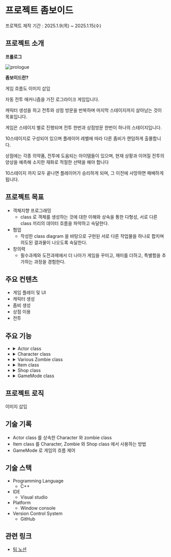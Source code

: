 # 프로젝트 좀보이드

프로젝트 제작 기간 : 2025.1.9(목) ~ 2025.1.15(수)

## 프로젝트 소개

**프롤로그**

![prologue](https://github.com/user-attachments/assets/a66058a0-4beb-4c10-a5d9-703f1c00c973)


**좀보이드란?**

게임 흐름도 이미지 삽입

자동 전투 매커니즘을 가진 로그라이크 게임입니다.

캐릭터 생성을 하고 전투와 상점 방문을 반복하며 마지막 스테이지까지 살아남는 것이 목표입니다.

게임은 스테이지 별로 진행되며 전투 한번과 상점방문 한번이 하나의 스테이지입니다.

10스테이지로 구성되어 있으며 플레이어 레벨에 따라 다른 좀비가 랜덤하게 출몰합니다.

상점에는 각종 의약품, 전투에 도움되는 아이템들이 있으며, 현재 상황과 이어질 전투의 양상을 예측해 소지한 재화로 적절한 선택을 해야 합니다

10스테이지 까지 모두 끝나면 플레이어가 승리하게 되며, 그 이전에 사망하면 패배하게 됩니다.

## 프로젝트 목표

- 객체지향 프로그래밍
  - class 로 객체를 생성하는 것에 대한 이해와 상속을 통한 다형성, 서로 다른 class 끼리의 데이터 흐름을 파악하고 숙달한다.
- 협업
  - 작성한 class diagram 을 바탕으로 구현된 서로 다른 작업물을 하나로 합치며 의도된 결과물이 나오도록 숙달한다.
- 창의력
  - 필수과제와 도전과제에서 더 나아가 게임을 꾸미고, 재미를 더하고, 특별함을 추가하는 과정을 경험한다.

## 주요 컨텐츠
- 게임 플레이 및 UI
- 캐릭터 생성
- 좀비 생성
- 상점 이용
- 전투

## 주요 기능
- <details><summary>Actor class</summary>image</details>
- <details><summary>Character class</summary>image</details>
- <details><summary>Various Zombie class</summary>image</details>
- <details><summary>Item class</summary>image</details>
- <details><summary>Shop class</summary>image</details>
- <details><summary>GameMode class</summary>image</details>

## 프로젝트 로직
이미지 삽입

## 기술 기록
- Actor class 를 상속한 Character 와 zombie class
- Item class 를 Character, Zombie 와 Shop class 에서 사용하는 방법
- GameMode 로 게임의 흐름 제어

## 기술 스택
- Programming Language
  - C++
- IDE
  - Visual studio
- Platform
  - Window console
- Version Control System
  - GitHub

## 관련 링크
- [팀 노션](https://teamsparta.notion.site/2-17-1762dc3ef514814d941de95c7f349bb4)
